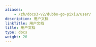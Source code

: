 ```yaml
---
aliases:
    - /zh/docs3-v2/dubbo-go-pixiu/user/
description: 用户文档
linkTitle: 用户文档
title: 用户文档
type: docs
weight: 20
---
```

